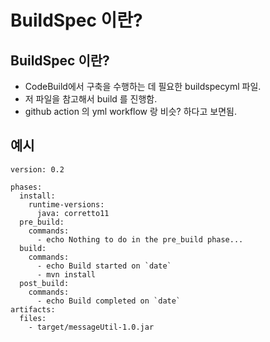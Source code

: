 # BuildSpec 이란?
## BuildSpec 이란?
- CodeBuild에서 구축을 수행하는 데 필요한 buildspecyml 파일.
- 저 파일을 참고해서 build 를 진행함. 
- github action 의 yml workflow 랑 비슷? 하다고 보면됨.

## 예시
```
version: 0.2

phases:
  install:
    runtime-versions:
      java: corretto11
  pre_build:
    commands:
      - echo Nothing to do in the pre_build phase...
  build:
    commands:
      - echo Build started on `date`
      - mvn install
  post_build:
    commands:
      - echo Build completed on `date`
artifacts:
  files:
    - target/messageUtil-1.0.jar
```
